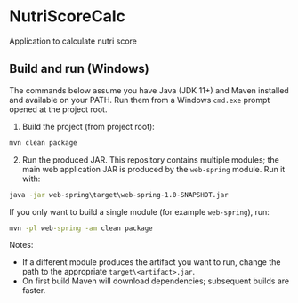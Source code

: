 # NutriScoreCalc
Application to calculate nutri score

## Build and run (Windows)
The commands below assume you have Java (JDK 11+) and Maven installed and available on your PATH. Run them from a Windows `cmd.exe` prompt opened at the project root.

1) Build the project (from project root):

```cmd
mvn clean package
```

2) Run the produced JAR. This repository contains multiple modules; the main web application JAR is produced by the `web-spring` module. Run it with:

```cmd
java -jar web-spring\target\web-spring-1.0-SNAPSHOT.jar
```

If you only want to build a single module (for example `web-spring`), run:

```cmd
mvn -pl web-spring -am clean package
```

Notes:
- If a different module produces the artifact you want to run, change the path to the appropriate `target\<artifact>.jar`.
- On first build Maven will download dependencies; subsequent builds are faster.

